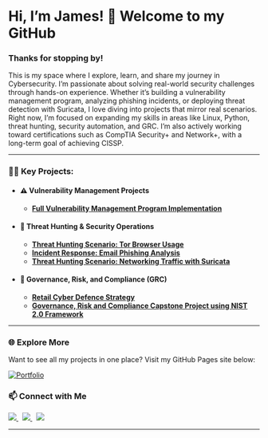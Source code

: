 # Hi, I’m James! 👋 Welcome to my GitHub

### Thanks for stopping by!

This is my space where I explore, learn, and share my journey in Cybersecurity. I’m passionate about solving real-world security challenges through hands-on experience. Whether it’s building a vulnerability management program, analyzing phishing incidents, or deploying threat detection with Suricata, I love diving into projects that mirror real scenarios. Right now, I’m focused on expanding my skills in areas like Linux, Python, threat hunting, security automation, and GRC. I’m also actively working toward certifications such as CompTIA Security+ and Network+, with a long-term goal of achieving CISSP.

---

### 👨‍💻 Key Projects:

- #### ⚠️ Vulnerability Management Projects
  - **[Full Vulnerability Management Program Implementation](https://github.com/trevinoparker7/vulnerability-management-program)**  
  

- #### 🚨 Threat Hunting & Security Operations
  - **[Threat Hunting Scenario: Tor Browser Usage](https://github.com/JKopal101/threat-hunting-scenario-tor)**
  - **[Incident Response: Email Phishing Analysis](https://github.com/JKopal101/email-phishing-analysis)**
  - **[Threat Hunting Scenario: Networking Traffic with Suricata](https://github.com/JKopal101/network-traffic-with-suricata)**
    


- #### 📜 Governance, Risk, and Compliance (GRC)
  -  **[Retail Cyber Defence Strategy](https://github.com/JKopal101/Retail-Cyber-Defence-Strategy)**
  -  **[Governance, Risk and Compliance Capstone Project using NIST 2.0 Framework](https://github.com/JKopal101/Conducting-a-Security-Audit)**
          
---

### 🌐 Explore More

Want to see all my projects in one place? Visit my GitHub Pages site below:

[![Portfolio](https://img.shields.io/badge/-Portfolio-000?style=for-the-badge&logo=github&logoColor=white)](https://jkopal101.github.io/projects)



### 📫 Connect with Me

<a href="https://www.linkedin.com/in/james-kopal/">
  <img src="https://img.shields.io/badge/-LinkedIn-0072b1?&style=for-the-badge&logo=linkedin&logoColor=white" />
</a>
&nbsp;
<a href="https://x.com/j_kopal">
  <img src="https://img.shields.io/badge/-Twitter-1DA1F2?&style=for-the-badge&logo=twitter&logoColor=white" />
</a>
&nbsp;
<a href="mailto:jkopal101@gmail.com">
  <img src="https://img.shields.io/badge/-Gmail-D14836?&style=for-the-badge&logo=gmail&logoColor=white" />
</a>

---


